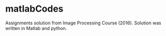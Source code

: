 # matlabCodes
Assignments solution from Image Processing Course (2016). Solution was written in Matlab and python.
